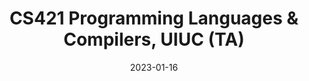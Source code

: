 ---
layout: teaching
date: 2023-01-16

title: "CS421 Programming Languages & Compilers, UIUC (TA)"
semester: Spring 2023
link: https://courses.grainger.illinois.edu/cs421/sp2023/
---